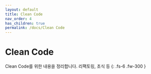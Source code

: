 ```yaml
---
layout: default
title: Clean Code
nav_order: 4
has_children: true
permalink: /docs/Clean Code
---
```


# Clean Code
Clean Code를 위한 내용을 정리합니다.
리팩토링, 초식 등
{: .fs-6 .fw-300 }
